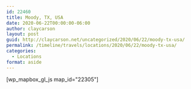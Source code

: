 ```yaml
---
id: 22460
title: Moody, TX, USA
date: 2020-06-22T00:00:00-06:00
author: claycarson
layout: post
guid: http://claycarson.net/uncategorized/2020/06/22/moody-tx-usa/
permalink: /timeline/travels/locations/2020/06/22/moody-tx-usa/
categories:
  - Locations
format: aside
---
```

<div class="media-details"></div>

[wp_mapbox_gl_js map_id="22305"]